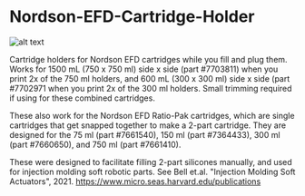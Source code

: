 # Nordson-EFD-Cartridge-Holder

![alt text](https://github.com/vaiomike/Nordson-EFD-Cartridge-Holder/Nordson+EFD+Cartridge+Holder+-+2K,+Ratio-Pak,+and+Side+x+Side+Two-Component+Cartridges/images/Cartridge_Holder.png?raw=true)


Cartridge holders for Nordson EFD cartridges while you fill and plug them. Works for 1500 mL (750 x 750 ml) side x side (part #7703811) when you print 2x of the 750 ml holders, and 600 mL (300 x 300 ml) side x side (part #7702971 when you print 2x of the 300 ml holders. Small trimming required if using for these combined cartridges. 

These also work for the Nordson EFD Ratio-Pak cartridges, which are single cartridges that get snapped together to make a 2-part cartridge. They are designed for the 75 ml (part #7661540), 150 ml (part #7364433), 300 ml (part #7660650), and 750 ml (part #7661410). 

These were designed to facilitate filling 2-part silicones manually, and used for injection molding soft robotic parts. See Bell et.al. "Injection Molding Soft Actuators", 2021. https://www.micro.seas.harvard.edu/publications
